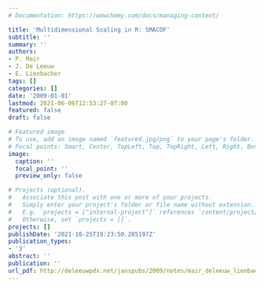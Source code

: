 ```yaml
---
# Documentation: https://wowchemy.com/docs/managing-content/

title: 'Multidimensional Scaling in R: SMACOF'
subtitle: ''
summary: ''
authors:
- P. Mair
- J. De Leeuw
- E. Lienbacher
tags: []
categories: []
date: '2009-01-01'
lastmod: 2021-06-06T12:53:27-07:00
featured: false
draft: false

# Featured image
# To use, add an image named `featured.jpg/png` to your page's folder.
# Focal points: Smart, Center, TopLeft, Top, TopRight, Left, Right, BottomLeft, Bottom, BottomRight.
image:
  caption: ''
  focal_point: ''
  preview_only: false

# Projects (optional).
#   Associate this post with one or more of your projects.
#   Simply enter your project's folder or file name without extension.
#   E.g. `projects = ["internal-project"]` references `content/project/deep-learning/index.md`.
#   Otherwise, set `projects = []`.
projects: []
publishDate: '2021-10-25T19:23:50.285197Z'
publication_types:
- '3'
abstract: ''
publication: ''
url_pdf: http://deleeuwpdx.net/janspubs/2009/notes/mair_deleeuw_lienbacher_U_09.pdf
---
```

